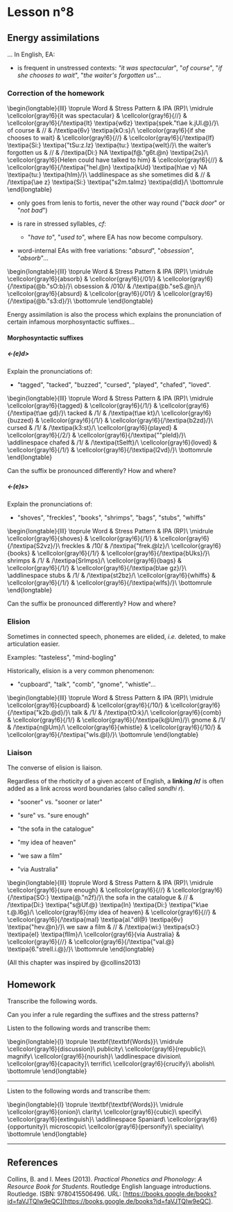 # Lesson n°8



## Energy assimilations

... In English, EA:

* is frequent in unstressed contexts: *"it was spectacular*", "*of course*", "*if she chooses to wait*", "*the waiter's forgotten us*"...

### Correction of the homework


\begin{longtable}{lll}
\toprule
Word & Stress Pattern & IPA (RP)\\
\midrule
\cellcolor{gray!6}{it was spectacular} & \cellcolor{gray!6}{//} & \cellcolor{gray!6}{/\textipa{It} \textipa{w6z} \textipa{spek."t\ae k.jUl.@}/}\\
of course & // & /\textipa{6v} \textipa{kO:s}/\\
\cellcolor{gray!6}{if she chooses to wait} & \cellcolor{gray!6}{//} & \cellcolor{gray!6}{/\textipa{If} \textipa{Si:} \textipa{"tSu:z.Iz} \textipa{tu:} \textipa{weIt}/}\\
the waiter’s forgotten us & // & /\textipa{Di:} NA \textipa{f@."g6t.@n} \textipa{2s}/\\
\cellcolor{gray!6}{Helen could have talked to him} & \cellcolor{gray!6}{//} & \cellcolor{gray!6}{/\textipa{"hel.@n} \textipa{kUd} \textipa{h\ae v} NA \textipa{tu:} \textipa{hIm}/}\\
\addlinespace
as she sometimes did & // & /\textipa{\ae z} \textipa{Si:} \textipa{"s2m.taImz} \textipa{dId}/\\
\bottomrule
\end{longtable}


* only goes from lenis to fortis, never the other way round ("*back door*" or "*not bad*")

* is rare in stressed syllables, *cf*:
  - "*have to*", "*used to*", where EA has now become compulsory.

- word-internal EAs with free variations: "*absurd*", "*obsession*", "*absorb*"...




\begin{longtable}{lll}
\toprule
Word & Stress Pattern & IPA (RP)\\
\midrule
\cellcolor{gray!6}{absorb} & \cellcolor{gray!6}{/01/} & \cellcolor{gray!6}{/\textipa{@b."sO:b}/}\\
obsession & /010/ & /\textipa{@b."seS.@n}/\\
\cellcolor{gray!6}{absurd} & \cellcolor{gray!6}{/01/} & \cellcolor{gray!6}{/\textipa{@b."s3:d}/}\\
\bottomrule
\end{longtable}



 
Energy assimilation is also the process which explains the pronunciation of certain infamous morphosyntactic suffixes...






#### Morphosyntactic suffixes

##### <-(e)d>

Explain the pronunciations of:

* "tagged", "tacked", "buzzed", "cursed", "played", "chafed", "loved". 


\begin{longtable}{lll}
\toprule
Word & Stress Pattern & IPA (RP)\\
\midrule
\cellcolor{gray!6}{tagged} & \cellcolor{gray!6}{/1/} & \cellcolor{gray!6}{/\textipa{t\ae gd}/}\\
tacked & /1/ & /\textipa{t\ae kt}/\\
\cellcolor{gray!6}{buzzed} & \cellcolor{gray!6}{/1/} & \cellcolor{gray!6}{/\textipa{b2zd}/}\\
cursed & /1/ & /\textipa{k3:st}/\\
\cellcolor{gray!6}{played} & \cellcolor{gray!6}{/2/} & \cellcolor{gray!6}{/\textipa{""pleId}/}\\
\addlinespace
chafed & /1/ & /\textipa{tSeIft}/\\
\cellcolor{gray!6}{loved} & \cellcolor{gray!6}{/1/} & \cellcolor{gray!6}{/\textipa{l2vd}/}\\
\bottomrule
\end{longtable}

Can the suffix be pronounced differently? How and where?



##### <-(e)s>

Explain the pronunciations of:

* "shoves", "freckles", "books", "shrimps", "bags", "stubs", "whiffs"


\begin{longtable}{lll}
\toprule
Word & Stress Pattern & IPA (RP)\\
\midrule
\cellcolor{gray!6}{shoves} & \cellcolor{gray!6}{/1/} & \cellcolor{gray!6}{/\textipa{S2vz}/}\\
freckles & /10/ & /\textipa{"frek.@lz}/\\
\cellcolor{gray!6}{books} & \cellcolor{gray!6}{/1/} & \cellcolor{gray!6}{/\textipa{bUks}/}\\
shrimps & /1/ & /\textipa{SrImps}/\\
\cellcolor{gray!6}{bags} & \cellcolor{gray!6}{/1/} & \cellcolor{gray!6}{/\textipa{b\ae gz}/}\\
\addlinespace
stubs & /1/ & /\textipa{st2bz}/\\
\cellcolor{gray!6}{whiffs} & \cellcolor{gray!6}{/1/} & \cellcolor{gray!6}{/\textipa{wIfs}/}\\
\bottomrule
\end{longtable}

Can the suffix be pronounced differently? How and where?



### Elision

Sometimes in connected speech, phonemes are elided, *i.e.* deleted, to make articulation easier.

Examples: "tasteless", "mind-bogling"



Historically, elision is a very common phenomenon: 

* "cupboard", "talk", "comb", "gnome", "whistle"...


\begin{longtable}{lll}
\toprule
Word & Stress Pattern & IPA (RP)\\
\midrule
\cellcolor{gray!6}{cupboard} & \cellcolor{gray!6}{/10/} & \cellcolor{gray!6}{/\textipa{"k2b.@d}/}\\
talk & /1/ & /\textipa{tO:k}/\\
\cellcolor{gray!6}{comb} & \cellcolor{gray!6}{/1/} & \cellcolor{gray!6}{/\textipa{k@Um}/}\\
gnome & /1/ & /\textipa{n@Um}/\\
\cellcolor{gray!6}{whistle} & \cellcolor{gray!6}{/10/} & \cellcolor{gray!6}{/\textipa{"wIs.@l}/}\\
\bottomrule
\end{longtable}



### Liaison

The converse of elision is liaison.

Regardless of the rhoticity of a given accent of English, a **linking /r/** is often added as a link across word boundaries (also called *sandhi r*).



* "sooner" vs. "sooner or later"

* "sure" vs. "sure enough"

* "the sofa in the catalogue"

* "my idea of heaven"

* "we saw a film"

* "via Australia"


\begin{longtable}{lll}
\toprule
Word & Stress Pattern & IPA (RP)\\
\midrule
\cellcolor{gray!6}{sure enough} & \cellcolor{gray!6}{//} & \cellcolor{gray!6}{/\textipa{SO:} \textipa{@."n2f}/}\\
the sofa in the catalogue & // & /\textipa{Di:} \textipa{"s@Uf.@} \textipa{In} \textipa{Di:} \textipa{"k\ae t.@.l6g}/\\
\cellcolor{gray!6}{my idea of heaven} & \cellcolor{gray!6}{//} & \cellcolor{gray!6}{/\textipa{maI} \textipa{aI."dI@} \textipa{6v} \textipa{"hev.@n}/}\\
we saw a film & // & /\textipa{wi:} \textipa{sO:} \textipa{eI} \textipa{fIlm}/\\
\cellcolor{gray!6}{via Australia} & \cellcolor{gray!6}{//} & \cellcolor{gray!6}{/\textipa{"vaI.@} \textipa{6."streIl.i.@}/}\\
\bottomrule
\end{longtable}

(All this chapter was inspired by @collins2013)

## Homework

Transcribe the following words.

Can you infer a rule regarding the suffixes and the stress patterns?

Listen to the following words and transcribe them:



 
\begin{longtable}{l}
\toprule
\textbf{\textbf{Words}}\\
\midrule
\cellcolor{gray!6}{discussion}\\
publicity\\
\cellcolor{gray!6}{republic}\\
magnify\\
\cellcolor{gray!6}{nourish}\\
\addlinespace
division\\
\cellcolor{gray!6}{capacity}\\
terrific\\
\cellcolor{gray!6}{crucify}\\
abolish\\
\bottomrule
\end{longtable} 

---

Listen to the following words and transcribe them:



 
\begin{longtable}{l}
\toprule
\textbf{\textbf{Words}}\\
\midrule
\cellcolor{gray!6}{onion}\\
clarity\\
\cellcolor{gray!6}{cubic}\\
specify\\
\cellcolor{gray!6}{extinguish}\\
\addlinespace
Spaniard\\
\cellcolor{gray!6}{opportunity}\\
microscopic\\
\cellcolor{gray!6}{personify}\\
speciality\\
\bottomrule
\end{longtable} 

---

## References



Collins, B. and I. Mees (2013). _Practical Phonetics and Phonology: A
Resource Book for Students_. Routledge English language introductions.
Routledge. ISBN: 9780415506496. URL:
[https://books.google.de/books?id=faVJTQIw9eQC](https://books.google.de/books?id=faVJTQIw9eQC).



 
